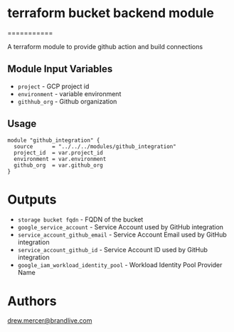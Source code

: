 # terraform bucket backend module
===========

A terraform module to provide github action and build connections

Module Input Variables
----------------------

- `project` - GCP project id
- `environment` - variable environment
- `githhub_org` - Github organization

Usage
-----

```hcl
module "github_integration" {
  source      = "../../../modules/github_integration"
  project_id  = var.project_id
  environment = var.environment
  github_org  = var.github_org
}
```

Outputs
=======

 - `storage bucket fqdn` - FQDN of the bucket
 - `google_service_account` - Service Account used by GitHub integration
 - `service_account_github_email` - Service Account Email used by GitHub integration
 - `service_account_github_id` - Service Account ID used by GitHub integration
- `google_iam_workload_identity_pool` - Workload Identity Pool Provider Name

Authors
=======

drew.mercer@brandlive.com
